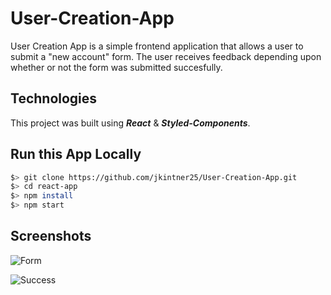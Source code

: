 # User-Creation-App

User Creation App is a simple frontend application that allows a user to submit a "new account" form.
The user receives feedback depending upon whether or not the form was submitted succesfully.

## Technologies
This project was built using ***React*** & ***Styled-Components***.

## Run this App Locally

```bash
$> git clone https://github.com/jkintner25/User-Creation-App.git
$> cd react-app
$> npm install
$> npm start
```

## Screenshots

![Form](https://user-images.githubusercontent.com/95717139/191891314-0fd0fb29-dbdd-4add-9738-4cb42b248882.PNG)

![Success](https://user-images.githubusercontent.com/95717139/191891138-09c70783-aea9-4593-908f-d23cf5254562.PNG)
